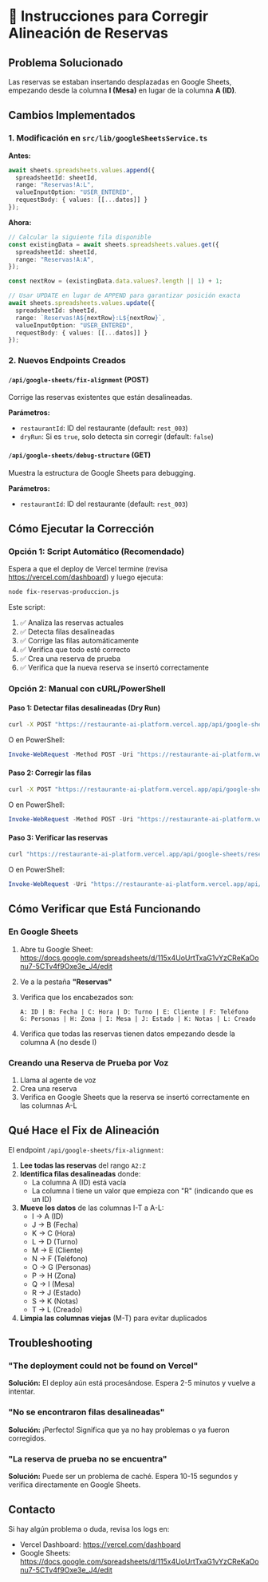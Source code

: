 # 🔧 Instrucciones para Corregir Alineación de Reservas

## Problema Solucionado

Las reservas se estaban insertando desplazadas en Google Sheets, empezando desde la columna **I (Mesa)** en lugar de la columna **A (ID)**.

## Cambios Implementados

### 1. Modificación en `src/lib/googleSheetsService.ts`

**Antes:**
```typescript
await sheets.spreadsheets.values.append({
  spreadsheetId: sheetId,
  range: "Reservas!A:L",
  valueInputOption: "USER_ENTERED",
  requestBody: { values: [[...datos]] }
});
```

**Ahora:**
```typescript
// Calcular la siguiente fila disponible
const existingData = await sheets.spreadsheets.values.get({
  spreadsheetId: sheetId,
  range: "Reservas!A:A",
});

const nextRow = (existingData.data.values?.length || 1) + 1;

// Usar UPDATE en lugar de APPEND para garantizar posición exacta
await sheets.spreadsheets.values.update({
  spreadsheetId: sheetId,
  range: `Reservas!A${nextRow}:L${nextRow}`,
  valueInputOption: "USER_ENTERED",
  requestBody: { values: [[...datos]] }
});
```

### 2. Nuevos Endpoints Creados

#### `/api/google-sheets/fix-alignment` (POST)
Corrige las reservas existentes que están desalineadas.

**Parámetros:**
- `restaurantId`: ID del restaurante (default: `rest_003`)
- `dryRun`: Si es `true`, solo detecta sin corregir (default: `false`)

#### `/api/google-sheets/debug-structure` (GET)
Muestra la estructura de Google Sheets para debugging.

**Parámetros:**
- `restaurantId`: ID del restaurante (default: `rest_003`)

## Cómo Ejecutar la Corrección

### Opción 1: Script Automático (Recomendado)

Espera a que el deploy de Vercel termine (revisa https://vercel.com/dashboard) y luego ejecuta:

```bash
node fix-reservas-produccion.js
```

Este script:
1. ✅ Analiza las reservas actuales
2. ✅ Detecta filas desalineadas
3. ✅ Corrige las filas automáticamente
4. ✅ Verifica que todo esté correcto
5. ✅ Crea una reserva de prueba
6. ✅ Verifica que la nueva reserva se insertó correctamente

### Opción 2: Manual con cURL/PowerShell

#### Paso 1: Detectar filas desalineadas (Dry Run)

```bash
curl -X POST "https://restaurante-ai-platform.vercel.app/api/google-sheets/fix-alignment?restaurantId=rest_003&dryRun=true"
```

O en PowerShell:
```powershell
Invoke-WebRequest -Method POST -Uri "https://restaurante-ai-platform.vercel.app/api/google-sheets/fix-alignment?restaurantId=rest_003&dryRun=true" | Select-Object -ExpandProperty Content
```

#### Paso 2: Corregir las filas

```bash
curl -X POST "https://restaurante-ai-platform.vercel.app/api/google-sheets/fix-alignment?restaurantId=rest_003"
```

O en PowerShell:
```powershell
Invoke-WebRequest -Method POST -Uri "https://restaurante-ai-platform.vercel.app/api/google-sheets/fix-alignment?restaurantId=rest_003" | Select-Object -ExpandProperty Content
```

#### Paso 3: Verificar las reservas

```bash
curl "https://restaurante-ai-platform.vercel.app/api/google-sheets/reservas?restaurantId=rest_003"
```

O en PowerShell:
```powershell
Invoke-WebRequest -Uri "https://restaurante-ai-platform.vercel.app/api/google-sheets/reservas?restaurantId=rest_003" | Select-Object -ExpandProperty Content
```

## Cómo Verificar que Está Funcionando

### En Google Sheets

1. Abre tu Google Sheet: https://docs.google.com/spreadsheets/d/115x4UoUrtTxaG1vYzCReKaOonu7-5CTv4f9Oxe3e_J4/edit

2. Ve a la pestaña **"Reservas"**

3. Verifica que los encabezados son:
   ```
   A: ID | B: Fecha | C: Hora | D: Turno | E: Cliente | F: Teléfono 
   G: Personas | H: Zona | I: Mesa | J: Estado | K: Notas | L: Creado
   ```

4. Verifica que todas las reservas tienen datos empezando desde la columna A (no desde I)

### Creando una Reserva de Prueba por Voz

1. Llama al agente de voz
2. Crea una reserva
3. Verifica en Google Sheets que la reserva se insertó correctamente en las columnas A-L

## Qué Hace el Fix de Alineación

El endpoint `/api/google-sheets/fix-alignment`:

1. **Lee todas las reservas** del rango `A2:Z`
2. **Identifica filas desalineadas** donde:
   - La columna A (ID) está vacía
   - La columna I tiene un valor que empieza con "R" (indicando que es un ID)
3. **Mueve los datos** de las columnas I-T a A-L:
   - I → A (ID)
   - J → B (Fecha)
   - K → C (Hora)
   - L → D (Turno)
   - M → E (Cliente)
   - N → F (Teléfono)
   - O → G (Personas)
   - P → H (Zona)
   - Q → I (Mesa)
   - R → J (Estado)
   - S → K (Notas)
   - T → L (Creado)
4. **Limpia las columnas viejas** (M-T) para evitar duplicados

## Troubleshooting

### "The deployment could not be found on Vercel"
**Solución:** El deploy aún está procesándose. Espera 2-5 minutos y vuelve a intentar.

### "No se encontraron filas desalineadas"
**Solución:** ¡Perfecto! Significa que ya no hay problemas o ya fueron corregidos.

### "La reserva de prueba no se encuentra"
**Solución:** Puede ser un problema de caché. Espera 10-15 segundos y verifica directamente en Google Sheets.

## Contacto

Si hay algún problema o duda, revisa los logs en:
- Vercel Dashboard: https://vercel.com/dashboard
- Google Sheets: https://docs.google.com/spreadsheets/d/115x4UoUrtTxaG1vYzCReKaOonu7-5CTv4f9Oxe3e_J4/edit

